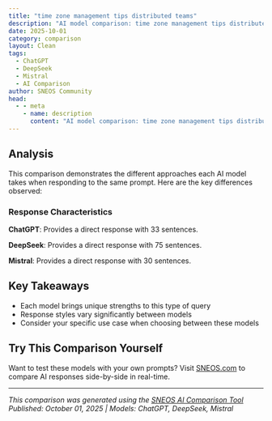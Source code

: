 ```yaml
---
title: "time zone management tips distributed teams"
description: "AI model comparison: time zone management tips distributed teams..."
date: 2025-10-01
category: comparison
layout: Clean
tags:
  - ChatGPT
  - DeepSeek
  - Mistral
  - AI Comparison
author: SNEOS Community
head:
  - - meta
    - name: description
      content: "AI model comparison: time zone management tips distributed teams..."
---
```


<ChatComparison
  title="time zone management tips distributed teams"
  prompt="time zone management tips distributed teams"
  :responses='{"ChatGPT": "Certainly! Here are some effective time zone management tips for distributed teams to ensure smooth collaboration and productivity:\n\n### Time Zone Management Tips for Distributed Teams\n\n1. **Use Shared Calendars with Time Zone Support:**\n - Utilize tools like Google Calendar or Outlook that automatically adjust meeting times based on each user\u2019s time zone.\n - Encourage team members to set their correct time zone in calendar settings.\n\n2. **Establish Core Overlapping Hours:**\n - Identify overlapping work hours across time zones where all or most team members are available.\n - Schedule important meetings during these core hours to maximize participation.\n\n3. **Leverage Asynchronous Communication:**\n - Use collaboration tools like Slack, Microsoft Teams, or email to communicate non-urgent information.\n - Encourage detailed updates, documentation, and thread conversations to reduce the dependency on real-time responses.\n\n4. **Plan Meetings Mindfully:**\n - Rotate meeting times fairly to accommodate all team members, especially for teams spread across many time zones.\n - Send meeting invites with multiple time zone options or use tools like World Time Buddy or Every Time Zone to find suitable times.\n\n5. **Clearly Communicate Deadlines in Local Time Zones:**\n - Specify deadlines with time zone designations (e.g., 5 PM EST) or provide equivalent local times for each member.\n\n6. **Use Time Zone Conversion Tools:**\n - Encourage team members to use reliable tools or browser extensions that simplify time zone conversions to avoid confusion.\n\n7. **Set Clear Expectations for Responsiveness:**\n - Establish acceptable response times and turnaround expectations considering different working hours.\n - Clarify which communication channels are for urgent vs. non-urgent matters.\n\n8. **Document and Share Meeting Notes:**\n - Record meetings or assign someone to take detailed notes and share them asynchronously to keep those who couldn\u2019t attend informed.\n\n9. **Be Mindful of Cultural and Regional Differences:**\n - Keep in mind holidays, weekends, and workdays vary across countries. Plan work and meetings considering these variations.\n\n10. **Use Project Management Tools with Time Zone Awareness:**\n - Tools like Jira, Trello, or Asana can help track tasks with due dates shown in team members\u0027 local times.\n\n11. **Encourage Flexibility and Empathy:**\n - Promote a culture where team members are understanding of varying work hours and the challenges that come with distant collaboration.\n\nBy implementing these strategies, distributed teams can overcome the challenges related to time zone differences and maintain effective communication and productivity.", "DeepSeek": "Of course. Managing time zones is one of the biggest challenges for distributed teams, but with the right strategies, it can become a significant advantage. Here is a comprehensive guide with practical tips for effective time zone management.\n\n### The Core Principles\n\n1. **Embrace Asynchronous Work:** This is the most critical mindset shift. Not everything needs to happen in real-time. Deep, focused work often benefits from not being interrupted by meetings.\n2. **Prioritize Overlap:** Identify and protect a common \u0022collaboration window\u0022 where everyone is online. This is sacred time for meetings, quick syncs, and real-time problem-solving.\n3. **Default to Transparency:** Over-communicate context and decisions. When work happens at different times, everyone needs access to the same information to stay aligned.\n\n---\n\n### Practical Tips \u0026 Strategies\n\n#### 1. Scheduling \u0026 Meeting Management\n\n* **Find the Golden Window:** Use tools like **World Time Buddy**, **SavvyCal**, or **Google Calendar\u0027s \u0022Find a Time\u0022** feature to visually identify overlapping working hours. Even a 2-3 hour overlap is valuable.\n* **Rotate Meeting Times:** If you have recurring meetings (like team stand-ups or all-hands), **rotate the meeting times** so the burden of attending outside \u0022normal\u0022 hours doesn\u0027t always fall on the same team members (e.g., 9 AM PST one week, 2 PM PST the next).\n* **\u0022No-Meeting\u0022 Blocks:** Establish blocks of time, especially during the team overlap window, where no meetings are scheduled. This protects time for focused collaboration.\n* **Meeting-Free Days:** Designate one day a week (e.g., \u0022No-Meeting Fridays\u0022) as a day for deep work and catching up, which is especially helpful for those in time zones that get frequent late-night calls.\n\n#### 2. Communication \u0026 Documentation\n\n* **Master Asynchronous Communication:**\n * **Use Loom/Video Messages:** Instead of a 30-minute call, send a 5-minute screen-recorded video explaining a complex topic.\n * **Write Detailed Project Briefs:** Document goals, context, and decisions in a shared space (like **Notion**, **Confluence**, or **Google Docs**).\n * **Use Threads in Slack/Teams:** Keep discussions organized and searchable. Avoid one-word answers like \u0022okay\u0022 or \u0022thanks\u0022 that force people to check the app constantly.\n* **Set Clear Communication Norms:**\n * **Specify Urgency:** Not every message is urgent. Use channels or tags to indicate priority (e.g., \u0060#urgent\u0060, \u0060#when-you-can\u0060).\n * **Clarify Time Zones:** **Always specify the time zone** when scheduling. \u0022Let\u0027s meet at 3 PM PT\u0022 is unambiguous. Adding the UTC offset (e.g., 3 PM PT / UTC-7) is even better.\n * **Use \u0022When2Meet\u0022 or Similar:** For one-off meetings, let people mark their availability instead of the back-and-forth emails.\n\n#### 3. Tooling \u0026 Technology\n\n* **Shared Calendars:** Ensure everyone\u0027s calendar is up-to-date and shows their working hours. Google and Outlook Calendar do this well.\n* **Project Management Tools:** Use tools like **Asana**, **Jira**, **Trello**, or **Basecamp** to create a single source of truth for tasks, progress, and deadlines, independent of when someone is online.\n* **Documentation Hubs:** Centralize all important information in a wiki (**Notion**, **Confluence**) so no one has to wait for a colleague to wake up to get an answer.\n* **Automate Time Zone Conversion:** Browser extensions like **Shifton** can automatically convert times on a webpage to your local time zone.\n\n#### 4. Culture \u0026 Empathy\n\n* **Lead with Empathy:** Acknowledge the challenge. Check in with team members who frequently have to join meetings outside their standard work day. Encourage them to flex their time or log off early after a late call.\n* **Record Important Meetings:** Any meeting that is informational (all-hands, decision announcements, demos) should be recorded and shared for those who cannot attend live.\n* **Celebrate as a Team:** Be mindful of virtual social events. Don\u0027t always host the happy hour at a time that\u0027s convenient only for the headquarters\u0027 time zone. Rotate these as well.\n* **Respect \u0022Do Not Disturb\u0022:** Enforce and respect \u0022focus time\u0022 and off-hours. Do not expect immediate responses from someone whose workday has ended. Use the \u0022schedule send\u0022 feature in email and Slack to deliver messages at the start of their day.\n\n---\n\n### Sample Team Agreement Template\n\nTo make this stick, create a \u0022Team Working Agreement\u0022 that everyone contributes to and agrees on.\n\n**Our Team\u0027s Working Agreement (Example)**\n\n* **Core Collaboration Hours:** 9 AM - 12 PM PT / 12 PM - 3 PM ET / 5 PM - 8 PM GMT. This is our protected time for meetings and real-time collaboration.\n* **Meeting Policy:**\n * Recurring team meetings will be rotated weekly between [Time A] and [Time B].\n * All meetings must have a clear agenda and desired outcome posted in the calendar invite.\n * Meetings that are 30\u002B minutes must have a 5-minute \u0022bio-break\u0022 buffer before the next meeting.\n* **Communication Norms:**\n * We default to asynchronous communication first (Slack threads, Loom, docs).\n * We specify time zones for all meeting times.\n * We use \u0060@channel\u0060 sparingly and only for urgent, time-sensitive announcements.\n* **Response Time Expectations:**\n * Urgent: Within 2 hours (during local work day).\n * Normal: Within 24 hours.\n* **Focus Time:** \u0022No-Meeting Wednesdays\u0022 are for deep work. We avoid scheduling meetings on this day.\n\n### Quick Checklist for Managers\n\n* [ ] **Map your team\u0027s time zones** and identify the core overlap window.\n* [ ] **Establish and document** clear communication and meeting norms.\n* [ ] **Invest in and mandate the use** of a central project management \u0026 documentation tool.\n* [ ] **Role model healthy behavior** by not sending messages outside of your own work day and respecting others\u0027 \u0022Do Not Disturb.\u0022\n* [ ] **Regularly check in** with your team about what\u0027s working and what isn\u0027t regarding time zones.\n\nBy implementing these strategies, you can transform time zone differences from a source of friction into a strength, enabling a truly flexible and globally effective team.", "Mistral": "Managing time zones effectively is crucial for the success of distributed teams. Here are some tips to help you navigate time zone differences:\n\n1. **Understand Time Zones:**\n - Use tools like World Time Buddy, Every Time Zone, or Timezone.io to visualize different time zones and plan schedules accordingly.\n - Be aware of daylight saving time changes, as they can affect meeting times.\n\n2. **Establish a Common Reference Time Zone:**\n - Choose a common time zone for scheduling meetings and deadlines. This could be the time zone where the majority of the team is located or a central time zone like UTC.\n\n3. **Set Clear Communication Guidelines:**\n - Agree on preferred communication methods and response time expectations.\n - Encourage team members to include their time zone or local time in communication to avoid confusion.\n\n4. **Schedule Overlapping Hours:**\n - Identify overlapping work hours when all team members are available for real-time collaboration and meetings.\n - If there are no overlapping hours, consider rotating meeting times so that each team member has to attend early or late meetings on a fair basis.\n\n5. **Record Meetings:**\n - Record meetings for team members who can\u0027t attend due to time zone differences.\n - Share meeting summaries and action items to keep everyone aligned.\n\n6. **Asynchronous Communication:**\n - Leverage asynchronous communication tools like email, recorded videos, or documented processes to enable team members to contribute at their convenience.\n\n7. **Respect Local Time:**\n - Be mindful of each team member\u0027s local time and avoid scheduling meetings during their off-hours or public holidays.\n - Encourage a healthy work-life balance.\n\n8. **Regularly Review and Adjust:**\n - Periodically review your time zone management strategies and make adjustments as needed.\n - Collect feedback from team members to identify areas for improvement.\n\n9. **Training and Onboarding:**\n - Provide training on time zone management for new team members during onboarding.\n\n10. **Use Collaborative Tools:**\n - Utilize project management and collaborative tools like Trello, Asana, or Jira to keep track of tasks, deadlines, and progress across time zones.\n\nBy implementing these tips, you can foster better collaboration, improve productivity, and create a more cohesive team environment despite time zone differences."}' 
  published-date="16:14"
/>

## Analysis

This comparison demonstrates the different approaches each AI model takes when responding to the same prompt. Here are the key differences observed:

### Response Characteristics

**ChatGPT**: Provides a direct response with 33 sentences. 

**DeepSeek**: Provides a direct response with 75 sentences. 

**Mistral**: Provides a direct response with 30 sentences. 

## Key Takeaways

- Each model brings unique strengths to this type of query
- Response styles vary significantly between models
- Consider your specific use case when choosing between these models

## Try This Comparison Yourself

Want to test these models with your own prompts? Visit [SNEOS.com](https://sneos.com) to compare AI responses side-by-side in real-time.

---

*This comparison was generated using the [SNEOS AI Comparison Tool](https://sneos.com)*
*Published: October 01, 2025 | Models: ChatGPT, DeepSeek, Mistral*
